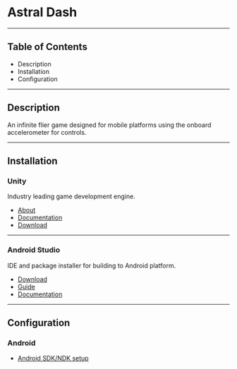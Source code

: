 # Astral Dash

---

## Table of Contents

* Description
* Installation
* Configuration

---

## Description

An infinite flier game designed for mobile platforms using the onboard accelerometer for controls.

---

## Installation 

### Unity

Industry leading game development engine.

* [About](https://unity3d.com/unity)
* [Documentation](https://docs.unity3d.com/Manual/index.html)
* [Download](https://store.unity.com/download?ref=personal)

---

### Android Studio

IDE and package installer for building to Android platform.

* [Download](https://developer.android.com/studio/index.html)
* [Guide](https://developer.android.com/studio/install.html)
* [Documentation](https://developer.android.com/studio/intro/index.html)

---

## Configuration

### Android

* [Android SDK/NDK setup](https://docs.unity3d.com/Manual/android-sdksetup.html)
